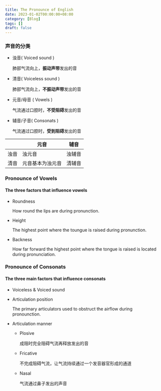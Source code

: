 ```yaml
---
title: The Pronounce of English
date: 2023-01-02T00:00:00+08:00
category: [Blog]
tags: []
draft: false
---
```


### 声音的分类

- 浊音( Voiced sound )

  肺部气流向上，**振动声带**发出的音

- 清音( Voiceless sound )

  肺部气流向上，**不振动声带**发出的音

- 元音/母音 ( Vowels )

  气流通过口腔时，**不受阻碍**发出的音

- 辅音/子音( Consonats )

  气流通过口腔时，**受到阻碍**发出的音

|      | 元音             | 辅音   |
| ---- | ---------------- | ------ |
| 浊音 | 浊元音           | 浊辅音 |
| 清音 | 元音基本为浊元音 | 清辅音 |

### Pronounce of Vowels

#### The three factors that influence vowels

- Roundness

  How round the lips are during pronunction.

- Height

  The highest point where the toungue is raised during pronunction.

- Backness

  How far forward the highest point where the tongue is raised is located during pronunciation.

### Pronounce of Consonats

#### The three main factors that influence consonats

- Voiceless & Voiced sound

- Articulation position

  The primary articulators used to obstruct the airflow during pronounction.

- Articulation manner

  - Plosive

    成阻时完全阻碍气流再释放发出的音

  - Fricative

    不完成阻碍气流，让气流持续通过一个发音器官形成的通道

  - Nasal

    气流通过鼻子发出的声音